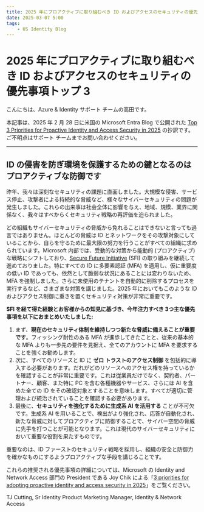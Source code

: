 ```yaml
---
title: 2025 年にプロアクティブに取り組むべき ID およびアクセスのセキュリティの優先事項トップ 3
date: 2025-03-07 5:00
tags:
    - US Identity Blog
---
```


# 2025 年にプロアクティブに取り組むべき ID およびアクセスのセキュリティの優先事項トップ 3

こんにちは、Azure & Identity サポート チームの高田です。

本記事は、2025 年 2 月 28 日に米国の Microsoft Entra Blog で公開された [Top 3 Priorities for Proactive Identity and Access Security in 2025](https://techcommunity.microsoft.com/blog/microsoft-entra-blog/top-3-priorities-for-proactive-identity-and-access-security-in-2025/4371044) の抄訳です。ご不明点はサポート チームまでお問い合わせください。

---

## ID の侵害を防ぎ環境を保護するための鍵となるのはプロアクティブな防御です

昨年、我々は深刻なセキュリティの課題に直面しました。大規模な侵害、サービス停止、攻撃者による持続的な脅威など、様々なサイバーセキュリティの問題が発生しました。これらの出来事は社会全体に影響を与え、地域、規模、業界に関係なく、我々はすべからくセキュリティ戦略の再評価を迫られました。

どの組織もサイバーセキュリティの脅威から免れることはできないと言っても過言ではありません。ほとんどの脅威は ID とネットワークをその攻撃対象にしていることから、自らを守るために最大限の努力を行うことがすべての組織に求められています。Microsoft 内部では、受動的な対策から能動的 (プロアクティブ) な戦略にシフトしており、[Secure Future Initiative](https://www.microsoft.com/trust-center/security/secure-future-initiative) (SFI) の取り組みを継続して進めておりました。特にすべての ID に多要素認証 (MFA) を適用し、仮に重要度の低い ID であっても、依然として脆弱な状況にあることには変わりないため、MFA を強制しました。さらに未使用のテナントを自動的に削除するプロセスを実行するなど、さまざまな対策を講じました。2025 年においてもこのような ID およびアクセス制御に重きを置くセキュリティ対策が非常に重要です。

**SFI を経て得た経験とお客様からの知見に基づき、今年注力すべき 3つ主な優先事項を以下におまとめいたしました:**

1. まず、**現在のセキュリティ体制を維持しつつ新たな脅威に備えることが重要です**。フィッシング耐性のある MFA が進歩してきたことと、従来の基本的な MFA よりも一歩先の要件を見据え、全てのアカウントに MFA を要求することを強くお勧めします。
2. 次に、すべてのリソースと ID に **ゼロ トラストのアクセス制御** を包括的に導入する必要があります。だれがどのリソースへのアクセス権を持っているかを確認することが非常に重要です。これは従業員だけでなく、契約者、パートナー、顧客、また特に PC を含む各種機器やサービス、さらには AI を含めた全ての ID をその確認対象とすることを意味します。すべてが適切に管理および統治されていることを確認する必要があります。
3. 最後に、**セキュリティを強化するために生成系 AI を活用する** ことが不可欠です。生成系 AI を用いることで、検出がより強化され、応答が自動化され、新たな脅威に対してプロアクティブに防御することで、サイバー空間の脅威に先手を打つことが可能となります。これは現代のサイバーセキュリティにおいて重要な役割を果たすものです。

重要なのは、ID ファーストのセキュリティ戦略を採用し、組織の安全と防御力を確かなものにするようプロアクティブな手段を講じることです。

これらの推奨される優先事項の詳細については、Microsoft の Identity and Network Access 部門の President である Joy Chik による「[3 priorities for adopting proactive identity and access security in 2025](https://www.microsoft.com/en-us/security/blog/2025/01/28/3-priorities-for-adopting-proactive-identity-and-access-security-in-2025/)」をご覧ください。

TJ Cutting, Sr Identity Product Marketing Manager, Identity & Network Access
